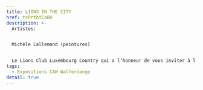 ```yaml
---
title: LIONS IN THE CITY
href: tcPrtbYCoBU
description: >-
  Artistes:


  Michèle Lallemand (peintures)                                                                                                                         Eliane Claus-Frising (art textile)                                                                                                                            Massimo Beni (peintures)                                                                                                                                        Uli Fielitz (photographies de paysages)                                                                                                        Georges Weyer (photographies)                                                                                                                          Lions Club Mameranus 


  Le Lions Club Luxembourg Country qui a l’honneur de vous inviter à l’exposition « Lions in the city »                ( « Les Lions dans la cité » ) à Walferdange a été fondé, lui, en 1967.
tags:
  - Expositions CAW Walferdange
detail: true
---
```

